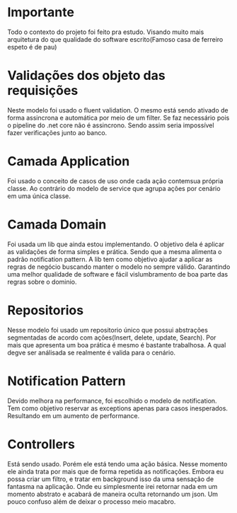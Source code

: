 # Importante
Todo o contexto do projeto foi feito pra estudo. Visando muito mais arquitetura do que qualidade do software escrito(Famoso casa de ferreiro espeto é de pau)

# Validações dos objeto das requisições
Neste modelo foi usado o fluent validation. O mesmo está sendo ativado de forma assincrona e automática por meio de um filter. Se faz necessário pois o pipeline do .net core não é assincrono. Sendo assim seria impossível fazer verificações junto ao banco. 

# Camada Application
Foi usado o conceito de casos de uso onde cada ação contemsua própria classe. Ao contrário do modelo de service que agrupa ações por cenário em uma única classe.

# Camada Domain
Foi usada um lib que ainda estou implementando. O objetivo dela é aplicar as validações de forma simples e prática. Sendo que a mesma alimenta o padrão notification pattern.
A lib tem como objetivo ajudar a aplicar as regras de negócio buscando manter o modelo no sempre válido. Garantindo uma melhor qualidade de software e fácil vislumbramento de boa parte das regras sobre o dominio.

# Repositorios
Nesse modelo foi usado um repositorio único que possui abstrações segmentadas de acordo com ações(Insert, delete, update, Search). Por mais que apresenta um boa prática é mesmo é bastante trabalhosa. A qual degve ser análisada se realmente é valida para o cenário.

# Notification Pattern 
Devido melhora na performance, foi escolhido o modelo de notification. Tem como objetivo reservar as exceptions apenas para casos inesperados. Resultando em um aumento de performance.

# Controllers
Está sendo usado. Porém ele está tendo uma ação básica. Nesse momento ele ainda trata por mais que de forma repetida as notificações. Embora eu possa criar um filtro, e tratar em background isso da uma sensação de fantasma na aplicação.
Onde eu simplesmente irei retornar nada em um momento abstrato e acabará de maneira oculta retornando um json. Um pouco confuso além de deixar o processo meio macabro.

